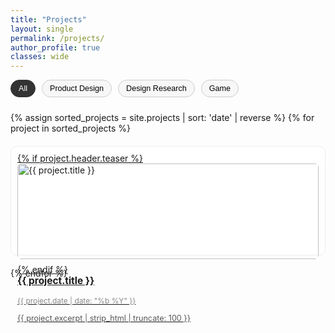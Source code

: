 ```yaml
---
title: "Projects"
layout: single
permalink: /projects/
author_profile: true
classes: wide
---
```


<div id="project-filter" class="filter-bar">
  <button class="filter-btn active" data-filter="all">All</button>
  <button class="filter-btn" data-filter="product">Product Design</button>
  <button class="filter-btn" data-filter="research">Design Research</button>
  <button class="filter-btn" data-filter="game">Game</button>
</div>

<div class="project-grid">
  {% assign sorted_projects = site.projects | sort: 'date' | reverse %}
  {% for project in sorted_projects %}
    <div class="project-card" data-category="{{ project.category }}">
      <a href="{{ project.url | relative_url }}">
        {% if project.header.teaser %}
          <img src="{{ project.header.teaser | relative_url }}" alt="{{ project.title }}">
        {% endif %}
        <h3>{{ project.title }}</h3>
        <p class="date">{{ project.date | date: "%b %Y" }}</p>
        <p class="excerpt">{{ project.excerpt | strip_html | truncate: 100 }}</p>
      </a>
    </div>
  {% endfor %}
</div>

<script>
  document.addEventListener("DOMContentLoaded", function() {
    const buttons = document.querySelectorAll(".filter-btn");
    const cards = document.querySelectorAll(".project-card");

    buttons.forEach(btn => {
      btn.addEventListener("click", () => {
        buttons.forEach(b => b.classList.remove("active"));
        btn.classList.add("active");

        const filter = btn.getAttribute("data-filter");
        cards.forEach(card => {
          const cat = card.getAttribute("data-category");
          if (filter === "all" || cat === filter) {
            card.style.display = "block";
          } else {
            card.style.display = "none";
          }
        });
      });
    });
  });
</script>

<style>
.filter-bar {
  display: flex;
  gap: 10px;
  margin-bottom: 1.5rem;
}
.filter-btn {
  padding: 6px 12px;
  border: 1px solid #ccc;
  background: #f7f7f7;
  cursor: pointer;
  border-radius: 20px;
  font-size: 0.9em;
}
.filter-btn.active {
  background: #333;
  color: white;
  border-color: #333;
}

.project-grid {
  display: grid;
  grid-template-columns: repeat(auto-fill, minmax(260px, 1fr));
  gap: 20px;
}
.project-card {
  border: 1px solid #eee;
  border-radius: 10px;
  padding: 10px;
  transition: box-shadow .2s ease;
  background: white;
}
.project-card:hover {
  box-shadow: 0 2px 10px rgba(0,0,0,0.08);
}
.project-card img {
  width: 100%;
  height: auto;
  border-radius: 6px;
  margin-bottom: 8px;
}
.project-card h3 {
  margin-top: 0;
  font-size: 1.1em;
}
.project-card .date {
  font-size: 0.85em;
  color: #888;
  margin-bottom: 0.5em;
}
.project-card .excerpt {
  font-size: 0.9em;
  color: #555;
}
</style>

